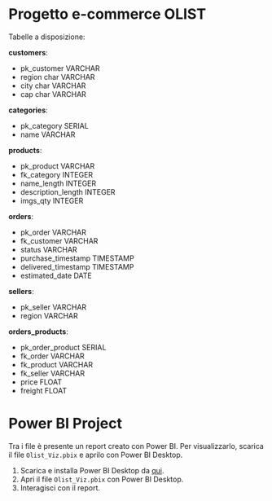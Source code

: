 # Progetto e-commerce OLIST

Tabelle a disposizione:

**customers**:
* pk_customer VARCHAR
* region char VARCHAR
* city char VARCHAR
* cap char VARCHAR

**categories**:
* pk_category SERIAL
* name VARCHAR

**products**:
* pk_product VARCHAR
* fk_category INTEGER
* name_length INTEGER
* description_length INTEGER
* imgs_qty INTEGER

**orders**:
* pk_order VARCHAR
* fk_customer VARCHAR
* status VARCHAR
* purchase_timestamp TIMESTAMP
* delivered_timestamp TIMESTAMP
* estimated_date DATE

**sellers**:
* pk_seller VARCHAR
* region VARCHAR

**orders_products**:
* pk_order_product SERIAL
* fk_order VARCHAR
* fk_product VARCHAR
* fk_seller VARCHAR
* price FLOAT
* freight FLOAT


# Power BI Project
Tra i file è presente un report creato con Power BI. Per visualizzarlo, scarica il file `Olist_Viz.pbix` e aprilo con Power BI Desktop.

1. Scarica e installa Power BI Desktop da [qui](https://powerbi.microsoft.com/desktop/).
2. Apri il file `Olist_Viz.pbix` con Power BI Desktop.
3. Interagisci con il report.
